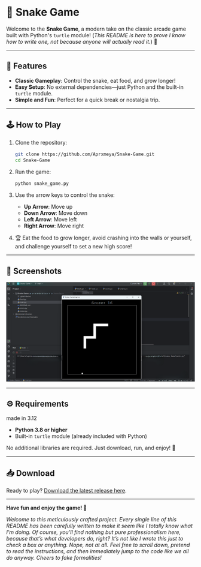 # 🐍 Snake Game

Welcome to the **Snake Game**, a modern take on the classic arcade game built with Python's `turtle` module! 
(*This README is here to prove I know how to write one, not because anyone will actually read it.*) 🚀 

---

## 🌟 Features
- **Classic Gameplay**: Control the snake, eat food, and grow longer!
- **Easy Setup**: No external dependencies—just Python and the built-in `turtle` module.
- **Simple and Fun**: Perfect for a quick break or nostalgia trip.

---

## 🕹️ How to Play

1. Clone the repository:
   ```bash
   git clone https://github.com/Aprxmeya/Snake-Game.git
   cd Snake-Game
   ```

2. Run the game:
   ```bash
   python snake_game.py
   ```

3. Use the arrow keys to control the snake:
   - **Up Arrow**: Move up  
   - **Down Arrow**: Move down  
   - **Left Arrow**: Move left  
   - **Right Arrow**: Move right  

4. 🏆 Eat the food to grow longer, avoid crashing into the walls or yourself, and challenge yourself to set a new high score!

---

## 📸 Screenshots

![Gameplay Screenshot](https://github.com/Aprxmeya/Snake-Game/blob/main/.idea/pic.png)


---

## ⚙️ Requirements
made in 3.12
- **Python 3.8 or higher**  
- Built-in `turtle` module (already included with Python)

No additional libraries are required. Just download, run, and enjoy! 🎉

---

## 📥 Download

Ready to play? [Download the latest release here](https://github.com/Aprxmeya/Snake-Game/releases).

---

**Have fun and enjoy the game! 🐍**

*Welcome to this meticulously crafted project. Every single line of this README has been carefully written to make it seem like I totally know what I’m doing. Of course, you’ll find nothing but pure professionalism here, because that’s what developers do, right? It’s not like I wrote this just to check a box or anything. Nope, not at all. Feel free to scroll down, pretend to read the instructions, and then immediately jump to the code like we all do anyway. Cheers to fake formalities!*


